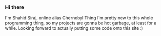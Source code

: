 ### Hi there
I'm Shahid Siraj, online alias Chernobyl Thing
I'm pretty new to this whole programming thing, so my projects are gonna be hot garbage, at least for a while.
Looking forward to actually putting some code onto this site :)

